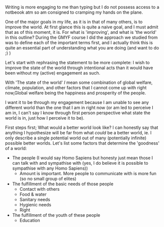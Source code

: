 Writing is more engaging to me than typing but I do not possess access to a notbeook atm so am consigned to cramping my hands on the plane.

One of the major goals in my life, as it is in that of many others, is to improve the world. At first glance this is quite a naive goal, and I must admit that as of this moment, it is. For what is 'improving', and what is 'the world' in this outline?
During the GMYF course I did the approach we studied from was to define each of the important terms first, and I actually think this is quite an essential part of understanding what you are doing (and want to do ;) )

Let's start with rephrasing the statement to be more complete: I wish to improve the state of the world through intentional acts than it would have been without my (active) engagement as such.

With 'The state of the world' *I* mean some combination of global welfare, climate, population, and other factors that I cannot come up with right now,Global welfare being the happiness and prosperity of the people.

I want it to be through my engagement because I am unable to see any different world than the one that I am in right now (or am led to perceive I am in, I can't say I know through first person perspective what state the world is in, just how I perceive it to be).

First steps first; What would a better world look like? I can honestly say that anything I hypothesize will be far from what *could* be a better world, ie. I only describe a single potential world out of many (potentially infinite) possible better worlds. Let's list some factors that determine the 'goodness' of a world:

 - The people (I would say Homo Sapiens but honesty just mean those I can talk with and sympathise with (yes, I do believe it is possible to sympathise with any Homo Sapiens))
   - Amount is important. More people to communicate with is more fun (so no small group of elites)
 - The fulfillment of the basic needs of those people
   - Contact with others
   - Food & water
   - Sanitary needs
   - Hygienic needs
   - Right
 - The fulfillment of the youth of these people
   - Education